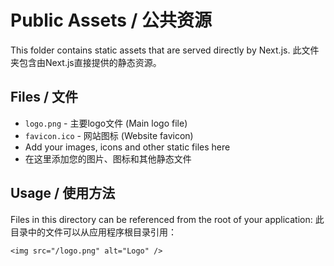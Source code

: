 # Public Assets / 公共资源

This folder contains static assets that are served directly by Next.js.
此文件夹包含由Next.js直接提供的静态资源。

## Files / 文件

- `logo.png` - 主要logo文件 (Main logo file)
- `favicon.ico` - 网站图标 (Website favicon)
- Add your images, icons and other static files here
- 在这里添加您的图片、图标和其他静态文件

## Usage / 使用方法

Files in this directory can be referenced from the root of your application:
此目录中的文件可以从应用程序根目录引用：

```tsx
<img src="/logo.png" alt="Logo" />
```
